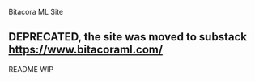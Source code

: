 Bitacora ML Site

## DEPRECATED, the site was moved to substack https://www.bitacoraml.com/

README WIP

